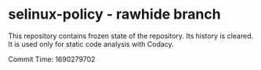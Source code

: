 # selinux-policy - rawhide branch

This repository contains frozen state of the repository.
Its history is cleared. It is used only for static code
analysis with Codacy.

Commit Time: 1690279702